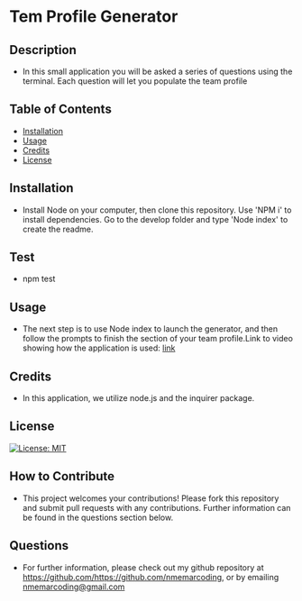 # Tem Profile Generator
## Description
* In this small application you will be asked a series of questions using the terminal. Each question will let you populate the team profile
## Table of Contents
- [Installation](#installation) 
- [Usage](#usage) 
- [Credits](#credits) 
- [License](#license)
## Installation 
* Install Node on your computer, then clone this repository. Use 'NPM i' to install dependencies. Go to the develop folder and type 'Node index' to create the readme.
## Test 
* npm test
## Usage
* The next step is to use Node index to launch the generator, and then follow the prompts to finish the section of your team profile.Link to video showing how the application is used: [link](https://drive.google.com/file/d/126qcspVsV7nvH3NsSYu3X4i3EMl3obdj/view?usp=sharing)    
## Credits
* In this application, we utilize node.js and the inquirer package.
## License
[![License: MIT](https://img.shields.io/badge/License-MIT-yellow.svg)](https://opensource.org/licenses/MIT)            
## How to Contribute 
* This project welcomes your contributions! Please fork this repository and submit pull requests with any contributions. Further information can be found in the questions section below.
## Questions
* For further information, please check out my github repository at https://github.com/https://github.com/nmemarcoding, or by emailing nmemarcoding@gmail.com
